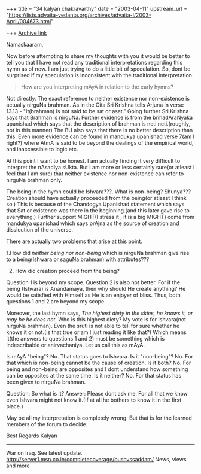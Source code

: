 +++
title = "34 kalyan chakravarthy"
date = "2003-04-11"
upstream_url = "https://lists.advaita-vedanta.org/archives/advaita-l/2003-April/004673.html"

+++
[Archive link](https://lists.advaita-vedanta.org/archives/advaita-l/2003-April/004673.html)

Namaskaaram,

Now before attempting to share my thoughts with you it would be better to
tell you that I have not read any traditional interpretations regarding this
hymn as of now. I am just trying to do a little bit of speculation. So, dont
be surprised if my speculation is inconsistent with the traditional
interpretation.

>How are you interpreting mAyA in relation to the early
>hymns?

Not directly. The exact reference to neither existence nor non-existence is
actually nirguNa brahman. As in the Gita Sri Krishna tells Arjuna in verse
13.13 - "It(brahman) is not said to be sat or asat." Going further Sri
Krishna says that Brahman is nirguNa. Further evidence is from the
brihadAraNyaka upanishad which says that the description of brahman is neti
neti.(roughly, not in this manner) The BU also says that there is no better
description than this. Even more evidence can be found in mandukya upanishad
verse 7(am I right?) where AtmA is said to be beyond the dealings of the
empirical world, and inaccessible to logic etc.

At this point I want to be honest. I am actually finding it very difficult
to interpret the nAsadIya sUkta. But I am more or less certainly sure(or
atleast I feel that I am sure) that neither existence nor non-existence can
refer to nirguNa brahman only.

The being in the hymn could be Ishvara???. What is non-being? Shunya???
Creation should have actually proceeded from the being(or atleast I think
so.) This is because of the Chandogya Upanishad statement which says that
Sat or existence was there in the beginning.(and this later gave rise to
everything.) Further support MIGHT(I stress it , it is a big MIGHT) come
from mandukya upanishad which says prAjna as the source of creation and
dissloution of the universe.

There are actually two problems that arise at this point.

1.How did *neither being nor non-being* which is nirguNa brahman give rise
to a being(Ishwara or saguNa  brahman) with attributes???

2. How did creation proceed from the being?

Question 1 is beyond my scope. Question 2 is also not better. For if the
being (Ishvara) is Anandamaya, then why should He create anything? He would
be satisfied with Himself as He is an enjoyer of bliss. Thus, both questions
1 and 2 are beyond my scope.

Moreover, the last hymn says, *The highest diety in the skies, he knows it,
or may be he does not.* Who is this highest diety? My vote is for
Ishvara(not nirguNa brahman). Even the sruti is not able to tell for sure
whether he knows it or not.(Is that true or am I just reading it like that?)
Which means it(the answers to questions 1 and 2) must be something which is
indescribable or anirvachaniya. Let us call this as mAyA.

Is mAyA "being"? No. That status goes to Ishvara.
Is it "non-being"? No. For that which is non-being cannot be the cause of
creation.
Is it both? No. For being and non-being are opposites and I dont understand
how something can be opposites at the same time.
Is it neither? No. For that status has been given to nirguNa brahman.

Question: So what is it?
Answer: Please dont ask me. For all that we know even Ishvara might not know
it.(If at all he bothers to know it in the first place.)

May be all my interpretation is completely wrong. But that is for the
learned members of the forum to decide.

Best Regards
Kalyan





_________________________________________________________________
War on Iraq. See latest update.
http://server1.msn.co.in/completecoverage/bushvssaddam/ News, views and more

